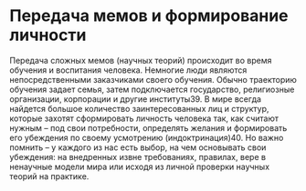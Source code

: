 # Передача мемов и формирование личности

Передача сложных мемов (научных теорий) происходит во время обучения и воспитания человека. Немногие люди являются непосредственными заказчиками своего обучения. Обычно траекторию обучения задает семья, затем подключается государство, религиозные организации, корпорации и другие институты39. В мире всегда найдется большое количество заинтересованных лиц и структур, которые захотят сформировать личность человека так, как считают нужным – под свои потребности, определять желания и формировать его убеждения по своему усмотрению (индоктринация)40. Но важно помнить – у каждого из нас есть выбор, на чем основывать свои убеждения: на внедренных извне требованиях, правилах, вере в ненаучные модели мира или исходя из личной проверки научных теорий на практике.
